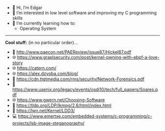- 👋 Hi, I’m Edgar
- 👀 I’m interested in low level software and improving my C programming skills
- 🌱 I’m currently learning how to:
    - Operating System

__ __
__Cool stuff:__ (in no particular order)...
- 📖 http://www.paecon.net/PAEReview/issue87/Hickel87.pdf
- 🌐 https://www.graplsecurity.com/post/kernel-pwning-with-ebpf-a-love-story
- 🌐 https://catern.com/
- 🌐 https://alex.dzyoba.com/blog/
- 📖 https://cdn.ttgtmedia.com/rms/security/Network-Forensics.pdf
- 📖 https://www.usenix.org/legacy/events/osdi10/tech/full_papers/Soares.pdf
- 🌐 https://www.gwern.net/Choosing-Software
- 📖 https://tldp.org/LDP/lkmpg/2.6/html/index.html
- 📖 https://lwn.net/Kernel/LDD3/
- 💻 https://www.emertxe.com/embedded-systems/c-programming/c-projects/lsb-image-steganography/

<!---
egd0r/egd0r is a ✨ special ✨ repository because its `README.md` (this file) appears on your GitHub profile.
You can click the Preview link to take a look at your changes.
--->
